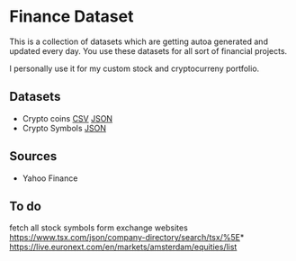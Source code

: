 # Finance Dataset
This is a collection of datasets which are getting autoa generated and updated every day.
You use these datasets for all sort of financial projects.

I personally use it for my custom stock and cryptocurreny portfolio.

## Datasets
* Crypto coins [CSV](./artifacts/crypto.csv) [JSON](.artifacts/crypto.json)
* Crypto Symbols [JSON](.artifacts/crypto-symbols.json)

## Sources
* Yahoo Finance

## To do
fetch all stock symbols form exchange websites
https://www.tsx.com/json/company-directory/search/tsx/%5E*
https://live.euronext.com/en/markets/amsterdam/equities/list
